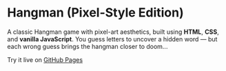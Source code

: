 # Hangman (Pixel-Style Edition)

A classic Hangman game with pixel-art aesthetics, built using **HTML**,
**CSS**, and **vanilla JavaScript**.  You guess letters to uncover a hidden
word — but each wrong guess brings the hangman closer to doom...

Try it live on [GitHub Pages](https://yourusername.github.io/hangman/)
